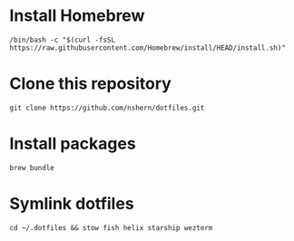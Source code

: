 # Install Homebrew
````
/bin/bash -c "$(curl -fsSL https://raw.githubusercontent.com/Homebrew/install/HEAD/install.sh)"
````

# Clone this repository
````
git clone https://github.com/nshern/dotfiles.git
````

# Install packages 
````
brew bundle
````

# Symlink dotfiles
````
cd ~/.dotfiles && stow fish helix starship wezterm
````

